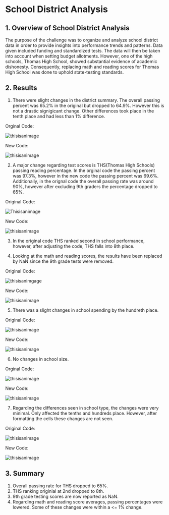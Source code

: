 # School District Analysis

## 1. Overview of School District Analysis
The purpose of the challenge was to organize and analyze school district data in order to provide insights into performance trends and patterns. Data given included funding and standardized tests. The data will then be taken into account when setting budget allotments. However, one of the high schools, Thomas High School, showed substantial evidence of academic dishonesty. Consequently, replacing math and reading scores for Thomas High School was done to uphold state-testing standards. 

## 2. Results 

1) There were slight changes in the district summary. The overall passing percent was 65.2% in the original but dropped to 64.9%. However this is not a drastic signigicant change. Other differences took place in the tenth place and had less than 1% difference. 

Orginal Code: 

![thisisanimage](https://github.com/cmmoreno9/School_District_Analysis/blob/8f40306b7096281ba2efafe6deb21831c9e438ac/pictures/Screen%20Shot%202022-04-16%20at%2010.49.00%20PM.png)

New Code:

![thisisanimage](https://github.com/cmmoreno9/School_District_Analysis/blob/8f40306b7096281ba2efafe6deb21831c9e438ac/pictures/Screen%20Shot%202022-04-16%20at%2010.48.19%20PM.png)

2) A major change regarding test scores is THS(Thomas High Schools) passing reading percentage. In the orginal code the passing percent was 97.3%, however in the new code the passing percent was 69.6%. Additionally, in the orignal code the overall passing rate was around 90%, however after excluding 9th graders the percentage dropped to 65%. 

Original Code: 

![Thisisanimage](https://github.com/cmmoreno9/School_District_Analysis/blob/8f40306b7096281ba2efafe6deb21831c9e438ac/pictures/Screen%20Shot%202022-04-16%20at%2010.51.31%20PM.png)

New Code: 

![thisisanimage](https://github.com/cmmoreno9/School_District_Analysis/blob/8f40306b7096281ba2efafe6deb21831c9e438ac/pictures/Screen%20Shot%202022-04-16%20at%2010.52.27%20PM.png)

3) In the original code THS ranked second in school performance, however, after adjusting the code, THS falls into 8th place. 

4) Looking at the math and reading scores, the results have been replaced by NaN since the 9th grade tests were removed. 

Original Code:

![thisisanimgage](https://github.com/cmmoreno9/School_District_Analysis/blob/2cc94eb2a0eff306bd8545efc12dc516e00c8e95/pictures/Screen%20Shot%202022-04-17%20at%201.18.15%20PM.png)

New Code: 

![thisisanimage](https://github.com/cmmoreno9/School_District_Analysis/blob/2cc94eb2a0eff306bd8545efc12dc516e00c8e95/pictures/Screen%20Shot%202022-04-17%20at%201.18.04%20PM.png)

5) There was a slight changes in school spending by the hundreth place. 

Original Code:

![thisisanimage](https://github.com/cmmoreno9/School_District_Analysis/blob/2cc94eb2a0eff306bd8545efc12dc516e00c8e95/pictures/Screen%20Shot%202022-04-17%20at%201.21.51%20PM.png)

New Code:

![thisisanimage](https://github.com/cmmoreno9/School_District_Analysis/blob/2cc94eb2a0eff306bd8545efc12dc516e00c8e95/pictures/Screen%20Shot%202022-04-17%20at%201.22.05%20PM.png)

6) No changes in school size. 

Orginal Code:

![thisisanimage](https://github.com/cmmoreno9/School_District_Analysis/blob/d0e3a32057267a082c3ad3906cb859c575e74bcb/pictures/Screen%20Shot%202022-04-17%20at%201.40.27%20PM.png)

New Code:

![thisisanimage](https://github.com/cmmoreno9/School_District_Analysis/blob/d0e3a32057267a082c3ad3906cb859c575e74bcb/pictures/Screen%20Shot%202022-04-17%20at%201.40.10%20PM.png)

7) Regarding the differences seen in school type, the changes were very minimal. Only affected the tenths and hundreds place. However,  after formatting the cells these changes are not seen.

Original Code:

![thisisanimage](https://github.com/cmmoreno9/School_District_Analysis/blob/d0e3a32057267a082c3ad3906cb859c575e74bcb/pictures/Screen%20Shot%202022-04-17%20at%201.40.47%20PM.png)

New Code:

![thisisanimage](https://github.com/cmmoreno9/School_District_Analysis/blob/d0e3a32057267a082c3ad3906cb859c575e74bcb/pictures/Screen%20Shot%202022-04-17%20at%201.40.58%20PM.png)

## 3. Summary 

1) Overall passing rate for THS dropped to 65%. 
2) THS ranking originial at 2nd dropped to 8th. 
3) 9th grade testing scores are now reported as NaN. 
4) Regarding math and reading score averages, passing percentages were lowered. Some of these changes were within a <= 1% change. 
